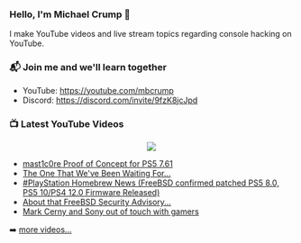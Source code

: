 ### Hello, I'm Michael Crump 👋

I make YouTube videos and live stream topics regarding console hacking on YouTube. 

### 📬 Join me and we'll learn together

- YouTube: https://youtube.com/mbcrump
- Discord: https://discord.com/invite/9fzK8jcJpd

### 📺 Latest YouTube Videos

<div align="center">

[<img src="https://img.shields.io/badge/-Subscribe-red?style=for-the-badge&logo=youtube&logoColor=white"/>](https://www.youtube.com/c/mbcrump?sub_confirmation=1)

</div>

<!-- YOUTUBE:START -->
- [mast1c0re Proof of Concept for PS5 7.61](https://www.youtube.com/watch?v=3PVDxJ2bWnc)
- [The One That We&#39;ve Been Waiting For...](https://www.youtube.com/watch?v=he-7LB0JQN8)
- [#PlayStation Homebrew News &lpar;FreeBSD confirmed patched PS5 8.0, PS5 10/PS4 12.0 Firmware Released&rpar;](https://www.youtube.com/watch?v=sdMyOX2GNGU)
- [About that FreeBSD Security Advisory...](https://www.youtube.com/watch?v=I6hAzVLC-VQ)
- [Mark Cerny and Sony out of touch with gamers](https://www.youtube.com/watch?v=DmyJpnPhipg)
<!-- YOUTUBE:END -->

➡️ [more videos...](https://youtube.com/mbcrump)

